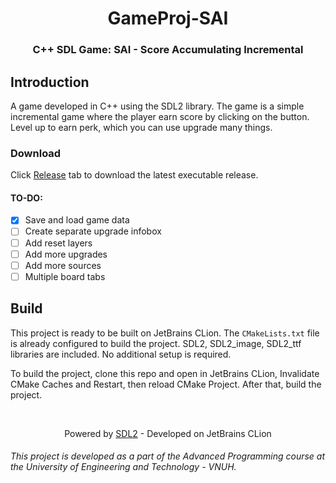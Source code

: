 <h1 align="center" style="font-weight:bold;">GameProj-SAI
</h1>
<h3 align="center" style="font-weight:bold">
C++ SDL Game: SAI - Score Accumulating Incremental</h3>

## Introduction

A game developed in C++ using the SDL2 library. The game is a simple incremental game where the player
earn score by clicking on the button. Level up to earn perk, which you can use upgrade many things.

### Download

Click [Release](https://github.com/DungxND/GameProj-SAI/releases) tab to download the latest executable release.

#### TO-DO:

- [x] Save and load game data
- [ ] Create separate upgrade infobox
- [ ] Add reset layers
- [ ] Add more upgrades
- [ ] Add more sources
- [ ] Multiple board tabs

## Build

This project is ready to be built on JetBrains CLion. The `CMakeLists.txt` file is already configured to build the
project. SDL2, SDL2_image, SDL2_ttf libraries are included. No additional setup is required.

To build the project, clone this repo and open in JetBrains CLion, Invalidate CMake Caches and Restart, then reload
CMake Project. After that,
build the project.

<br/>
<p align="center">
Powered by <a href="https://github.com/libsdl-org/SDL" target="_blank">SDL2</a> - Developed on JetBrains CLion</p>

###### This project is developed as a part of the Advanced Programming course at the University of Engineering and Technology - VNUH.
